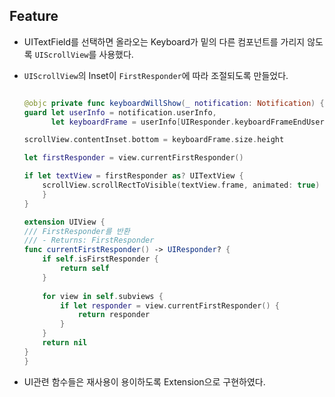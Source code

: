 ## Feature

* UITextField를 선택하면 올라오는 Keyboard가 밑의 다른 컴포넌트를 가리지 않도록 `UIScrollView`를 사용했다.
* `UIScrollView`의 Inset이 `FirstResponder`에 따라 조절되도록 만들었다.


    ```swift

    @objc private func keyboardWillShow(_ notification: Notification) {
    guard let userInfo = notification.userInfo,
          let keyboardFrame = userInfo[UIResponder.keyboardFrameEndUserInfoKey] as? CGRect else { return }
    
    scrollView.contentInset.bottom = keyboardFrame.size.height
    
    let firstResponder = view.currentFirstResponder()
    
    if let textView = firstResponder as? UITextView {
        scrollView.scrollRectToVisible(textView.frame, animated: true)
        }
    }

    ```
    
    ```swift
    extension UIView {
    /// FirstResponder를 반환
    /// - Returns: FirstResponder
    func currentFirstResponder() -> UIResponder? {
        if self.isFirstResponder {
            return self
        }
        
        for view in self.subviews {
            if let responder = view.currentFirstResponder() {
                return responder
            }
        }
        return nil
    }
    }

    ```

* UI관련 함수들은 재사용이 용이하도록 Extension으로 구현하였다.
